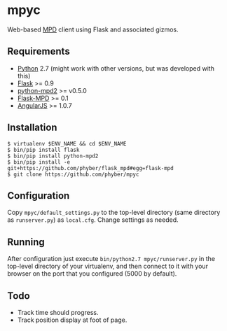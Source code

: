 mpyc
====

Web-based [MPD](http://www.musicpd.org/) client using Flask and associated gizmos.

Requirements
------------

 * [Python](http://python.org/) 2.7 (might work with other versions, but was developed with this)
 * [Flask](http://flask.pocoo.org/) >= 0.9
 * [python-mpd2](https://github.com/Mic92/python-mpd2) >= v0.5.0
 * [Flask-MPD](https://github.com/phyber/flask_mpd) >= 0.1
 * [AngularJS](http://angularjs.org/) >= 1.0.7

Installation
------------

    $ virtualenv $ENV_NAME && cd $ENV_NAME
    $ bin/pip install flask
    $ bin/pip install python-mpd2
    $ bin/pip install -e git+https://github.com/phyber/flask_mpd#egg=flask-mpd
    $ git clone https://github.com/phyber/mpyc

Configuration
-------------

Copy `mpyc/default_settings.py` to the top-level directory (same directory
as `runserver.py`) as `local.cfg`. Change settings as needed.

Running
-------

After configuration just execute `bin/python2.7 mpyc/runserver.py` in the
top-level directory of your virtualenv, and then connect to it with your
browser on the port that you configured (5000 by default).

Todo
----

 * Track time should progress.
 * Track position display at foot of page.
